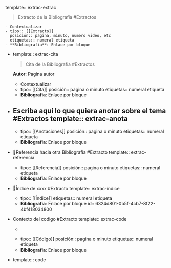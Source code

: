 template:: extrac-extrac
> Extracto de la Bibliografia #Extractos

	- Contextualizar
	- tipo:: [[Extracto]]
	  posición:: pagina, minuto, numero video, etc
	  etiquetas:: numeral etiqueta
	- **Bibliografia**: Enlace por bloque
- template:: extrac-cita
  > Cita de la Bibliografia #Extractos
  
  **Autor**: Pagina autor
	- Contextualizar
	- tipo:: [[Cita]]
	  posición:: pagina o minuto
	  etiquetas:: numeral etiqueta
	- **Bibliografia**: Enlace por bloque
- Escriba aquí lo que quiera anotar sobre el tema #Extractos
  template:: extrac-anota
	-
	- tipo:: [[Anotaciones]] 
	  posición:: pagina o minuto
	  etiquetas:: numeral etiqueta
	- **Bibliografia**: Enlace por bloque
- 🔗Referencia hacia otra Bibliografia #Extracto 
  template:: extrac-referencia
	- tipo:: [[Referencia]]
	  posición:: pagina o minuto
	  etiquetas:: numeral etiqueta
	- **Bibliografia**: Enlace por bloque
- 📂Índice de xxxx #Extracto 
  template:: extrac-indice
	- tipo:: [[Índice]]
	  etiquetas:: numeral etiqueta
	- **Bibliografia**: Enlace por bloque
	  id:: 6324d801-0b5f-4cb7-8f22-4bf418034800
- Contexto del codigo #Extracto
  template:: extrac-code
	- ```bash
	  ```
	- tipo:: [[Código]]
	  posición:: pagina o minuto
	  etiquetas:: numeral etiqueta
	- **Bibliografia**: Enlace por bloque
- template:: code
  ```txt
  ```